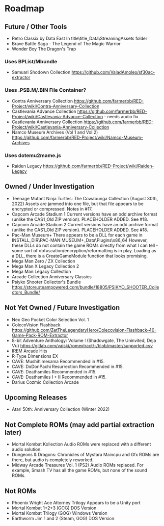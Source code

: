 # Roadmap

## Future / Other Tools
- Retro Classix by Data East
  In title\title_Data\StreamingAssets folder
- Brave Battle Saga - The Legend of The Magic Warrior
- Wonder Boy The Dragon's Trap

### Uses BPList/Mbundle
- Samuari Shodown Collection
  https://github.com/ValadAmoleo/sf30ac-extractor

### Uses .PSB.M/.BIN File Container?
- Contra Anniversary Collection
  https://github.com/farmerbb/RED-Project/wiki/Contra-Anniversary-Collection
- Castlevania Advance Collection
  https://github.com/farmerbb/RED-Project/wiki/Castlevania-Advance-Collection - needs audio fix
- Castlevania Anniversary Collection
  https://github.com/farmerbb/RED-Project/wiki/Castlevania-Anniversary-Collection
- Namco Museum Archives (Vol 1 and Vol 2)
  https://github.com/farmerbb/RED-Project/wiki/Namco-Museum-Archives

### Uses dotemu2mame.js
- Raiden Legacy
  https://github.com/farmerbb/RED-Project/wiki/Raiden-Legacy


## Owned / Under Investigation
- Teenage Mutant Ninja Turtles: The Cowabunga Collection (August 30th, 2022)
  Assets are jammed into one file, but that file appears to be encrypted or compressed. Notes in #17.
- Capcom Arcade Stadium 1
  Current versions have an odd archive format (unlike the CAS1_Old ZIP version).
  PLACEHOLDER ADDED. See #18.
- Capcom Arcade Stadium 2
  Current versions have an odd archive format (unlike the CAS1_Old ZIP version).
  PLACEHOLDER ADDED. See #18.
- Pac-Man Museum+
  There appears to be a DLL for each game in INSTALL_DIR\PAC-MAN MUSEUM+_Data\Plugins\x86_64
  However, these DLLs do not contain the game ROMs directly from what I can tell - some sort of obfuscation/encryption/reformatting is in play.
  Loading as a DLL, there is a CreateGameModule function that looks promising.
- Mega Man Zero / ZX Collection
- Mega Man X Legacy Collection 2
- Mega Man Legacy Collection 
- Arcade Collection Anniversary Classics
- Psiyko Shooter Collector's Bundle https://store.steampowered.com/bundle/18805/PSIKYO_SHOOTER_Collectors_Bundle/


## Not Yet Owned / Future Investigation
- Neo Geo Pocket Color Selection Vol. 1
- ColecoVision Flashback
  https://github.com/ZetTheLegendaryHero/Colecovision-Flashback-40-Game-Pack-ROM-Extractor
- 8-bit Adventure Anthology: Volume I	(Shadowgate, The Uninvited, Deja Vu)
  https://gitlab.com/vaiski/romextract/-/blob/master/supported.csv
- IREM Arcade Hits
- R-Type Dimensions EX
- CAVE: Mushihimesama
  Recommended in #15.
- CAVE: DoDonPachi Resurrection
  Recommended in #15.
- CAVE: Deathsmiles
  Recommended in #15.
- CAVE: Deathsmiles I + II
  Recommended in #15.
- Darius Cozmic Collection Arcade

## Upcoming Releases
- Atari 50th: Anniversary Collection (Winter 2022)

## Not Complete ROMs (may add partial extraction later)
- Mortal Kombat Kollection
  Audio ROMs were replaced with a different audio solution.
- Dungeons & Dragons: Chronicles of Mystara
  Maincpu and Gfx ROMs are there, but audio is completely reworked.
- Midway Arcade Treasures Vol. 1 (PS2)
  Audio ROMs replaced. For example, Smash TV has all the game ROMs, but none of the sound ROMs.

## Not ROMs
- Phoenix Wright Ace Attorney Trilogy
  Appears to be a Unity port
- Mortal Kombat 1+2+3 (GOG)
  DOS Version
- Mortal Kombat Trilogy (GOG)
  Windows Version
- Earthworm Jim 1 and 2 (Steam, GOG)
  DOS Version

